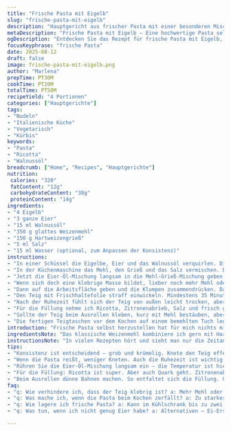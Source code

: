 ```yaml
---
title: "Frische Pasta mit Eigelb"
slug: "frische-pasta-mit-eigelb"
description: "Hauptgericht aus frischer Pasta mit einer besonderen Mischung aus Eigelb und ganzen Eiern. In der Zubereitung wurde die Mehlmenge reduziert und durch Hartweizengrieß ergänzt, um mehr Biss zu erzeugen. Das klassische Olivenöl tausche ich oft gegen Walnussöl für nussige Tiefe. Wichtig ist die Konsistenz: die Masse bleibt körnig, nicht klebrig. Teigruhe entfaltet Geschmack und Elastizität. Unbedingt gut kneten, sonst reißt die Pasta beim Ausrollen. Kleine Details, wie die richtige Feuchtigkeit, entscheiden über Erfolg oder Frust beim Verarbeiten. Als Twist in der Füllung nehme ich Ricotta und Zitronenabrieb – gibt Frische und hebt die Kürbissauce hervor. Pasta selbst gemacht ist eine Kunst, gerade das Spiel mit der Feuchtigkeit und dem Kneten zeigt, wer wirklich mit ihr umgehen kann."
metaDescription: "Frische Pasta mit Eigelb – Eine hochwertige Pasta selbst herstellen, aromatisch und perfekt für herbstliche Saucen."
ogDescription: "Entdecken Sie das Rezept für frische Pasta mit Eigelb, die perfekte Basis für köstliche Saucen."
focusKeyphrase: "frische Pasta"
date: 2025-08-12
draft: false
image: frische-pasta-mit-eigelb.png
author: "Marlena"
prepTime: PT30M
cookTime: PT20M
totalTime: PT50M
recipeYield: "4 Portionen"
categories: ["Hauptgerichte"]
tags:
- "Nudeln"
- "Italienische Küche"
- "Vegetarisch"
- "Kürbis"
keywords:
- "Pasta"
- "Ricotta"
- "Walnussöl"
breadcrumb: ["Home", "Recipes", "Hauptgerichte"]
nutrition: 
 calories: "320"
 fatContent: "12g"
 carbohydrateContent: "38g"
 proteinContent: "14g"
ingredients:
- "4 Eigelb"
- "3 ganze Eier"
- "15 ml Walnussöl"
- "350 g glattes Weizenmehl"
- "150 g Hartweizengrieß"
- "5 ml Salz"
- "15 ml Wasser (optional, zum Anpassen der Konsistenz)"
instructions:
- "In einer Schüssel die Eigelbe, Eier und das Walnussöl verquirlen. Die Mischung wird schön gelb und fluffig – ein guter Start."
- "In der Küchenmaschine das Mehl, den Grieß und das Salz vermischen. Das Salz hilft nicht nur beim Würzen, sondern stärkt auch die Teigstruktur."
- "Jetzt die Eier-Öl-Mischung langsam in die Mehl-Grieß-Mischung geben, während die Maschine auf niedriger Stufe läuft. Nach ca. 25 Sekunden beobachte ich die Konsistenz genau – der Teig soll körnig bleiben, keine homogene Kugel formen."
- "Wenn sich doch eine klebrige Masse bildet, lieber noch mehr Mehl oder Grieß in kleinen Portionen (je 15 ml) zufügen. Zu trocken? 15 ml Wasser tropfenweise dazugeben – Flüssigkeit ist Träger für Elastizität."
- "Dann auf die Arbeitsfläche geben und die Klumpen zusammendrücken. Das Kneten ist entscheidend: etwa 70 Sekunden durchkneten. Der Teig entwickelt so seine Struktur und wird elastisch, aber nicht zäh."
- "Den Teig mit Frischhaltefolie straff einwickeln. Mindestens 35 Minuten bei Zimmertemperatur ruhen lassen. Der Teig entspannt sich, Mehlquellung setzt ein, sonst reißt der Teig beim Ausrollen."
- "Nach der Ruhezeit fühlt sich der Teig von außen leicht trocken, aber nicht rissig an. Dann: ausrollen, formen – hier empfehle ich dünne Bahnen, damit die Füllung später gut zur Geltung kommt."
- "Für die Füllung nehme ich Ricotta, Zitronenabrieb, Salz und frisch gemahlenen Pfeffer. Passt hervorragend zu herbstlichen Saucen wie Pilzrahm oder Kürbis. Klassische Sauce ist Steinpilz, aber der Twist bringt Frische."
- "Sollte der Teig beim Ausrollen kleben, kurz mit Mehl bestäuben, aber sparsam. Zu viel Mehl macht trocken."
- "Die fertigen Teigtaschen vor dem Kochen auf einem bemehlten Tuch legen. Kochen in reichlich Salzwasser, Temperatur gerade so simmern lassen. Wenn sie an die Oberfläche steigen, sind sie fertig – das Geräusch des brechenden Blubbers darin gibt Sicherheit."
introduction: "Frische Pasta selbst herzustellen hat für mich nichts mit Perfektion zu tun, sondern mit Gefühl und Improvisation. Nach vielen Fehlversuchen habe ich gelernt, dass die Balance zwischen Zutaten und die Ruhezeit entscheidend sind. Eigelb bringt Farbe und Geschmeidigkeit, während Mehl und Grieß für die Struktur sorgen. Die Konsistenz soll körnig, nicht kompakt sein – erst beim Kneten wird daraus ein homogener Teig. Statt Olivenöl experimentiere ich mit Walnussöl, das gibt dem Teig einen subtilen, nussigen Abgang, der vor allem in Kombination mit Pilzen und Kürbis klasse funktioniert. Immer offen für Anpassungen: Mehltypen, Flüssigkeiten, Ruhezeiten. Von der Geräuschkulisse beim Kochen bis zum Geruch des frischen Teigs – das Zusammenspiel aller Sinne macht den Unterschied."
ingredientsNote: "Das klassische Weizenmehl kombiniere ich gern mit Hartweizengrieß – das ergibt eine angenehm bissfeste Textur, nichts Pampeartiges. Statt Olivenöl passt Walnuss- oder Haselnussöl, das hebt besonders herbstliche Aromen. Die Eier bestimmen Farbe, Geschmack und Bindung; weniger Eigelb macht den Teig öder, mehr macht ihn zu weich. Salz nicht vergessen! Wasser nur ganz sparsam zusetzen, oft reicht die Flüssigkeit aus den Eiern plus Öl. Wenn der Teig zu klebrig wird, helfen eher Mehl oder Grieß als mehr Kneten. Toll auch eine Prise Muskat im Teig, aber Vorsicht, nicht übertreiben. Zutaten in möglichst guter Qualität – Eier aus Freilandhaltung, fein gemahlenes Mehl – machen merklichen Unterschied."
instructionsNote: "In vielen Rezepten hört und sieht man nur die Zeitangaben. Mich interessiert viel mehr das Gefühl und die Beobachtung. Sekunden, bis die Eier mit dem Mehl gerade verbunden sind, nicht länger. 30 Sekunden Mix sind oft zu lang – der Teig könnte klebrig werden. Die individuelle Mehlqualität verändert das Wasserspeichervermögen enorm – hier Anpassungen vornehmen. Der Teig soll nach dem Mischen auseinanderfallen und erst beim Handkneten zusammenhalten. Ich nutze die Restwärme meiner Hand, um das Gluten zu aktivieren, dafür nicht zu lange kneten und auch nicht zu kurz – etwa eine Minute reicht, bis der Teig glatt wirkt. Ruhezeit mindestens eine halbe Stunde, optimal sind 35 Minuten. Danach wirkt der Teig geschmeidiger, lässt sich leichter ausrollen und reißt weniger. Mehl beim Ausrollen sparsam verwenden, lieber öfter kleine Portionen bestäuben als einmal zu viel. Beim Kochen: Wasser soll nur leicht simmern, nicht sprudeln, sonst gehen die Teigteile schnell kaputt. Das sichtbare Aufsteigen an die Oberfläche mit dem sanften Blubbern ist das Signal, dass die Pasta fertig ist."
tips:
- "Konsistenz ist entscheidend – grob und krümelig. Knete den Teig effektiv. Bachblüten wie Wasser oder Mehl hinzufügen. Nicht zu fest."
- "Wenn die Pasta reißt, weniger Kneten. Auch die Ruhezeit ist wichtig, also gib dem Teig die Zeit, die er braucht. 35 Minuten minimum."
- "Rühren Sie die Eier-Öl-Mischung langsam ein – die Temperatur ist hier entscheidend. Kühl mixen, sonst kann der Teig warm werden."
- "Für die Füllung: Ricotta ist super. Aber auch Quark geht. Zitronenabrieb bringt Frische. Immer wieder anpassen. Je nach Geschmack."
- "Beim Ausrollen dünne Bahnen machen. So entfaltet sich die Füllung. Und beim Kochen auf das Geräusch hören – das Blubbern gibt Sicherheit."
faq:
- "q: Wie verhindere ich, dass der Teig klebrig ist? a: Mehr Mehl oder Grieß hinzufügen, wenn der Teig haftet. Nicht zu viel kneten, lieber anpassen."
- "q: Was mache ich, wenn die Pasta beim Kochen zerfällt? a: Zu starkes Kochen vermeiden. Tempertur gleichmäßig halten. Sanft rühren."
- "q: Wie lagere ich frische Pasta? a: Kann im Kühlschrank bis zu zwei Tage. Auch einfrieren bei Bedarf. Immer gut verpacken."
- "q: Was tun, wenn ich nicht genug Eier habe? a: Alternativen – Ei-Ersatzpulver oder mehr Eigelb nehmen. Auch Joghurt hilft manchmal."

---
```

